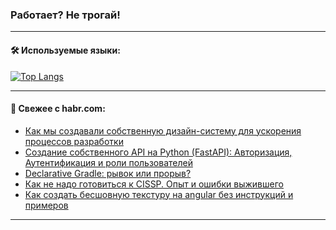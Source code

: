 ### Работает? Не трогай!

---
<!--
#### 🛠️ Technical stack:

![Java](https://img.shields.io/badge/Java-informational?logo=Oracle&style=flat&logoColor=white&color=FF4500)
![Kotlin](https://img.shields.io/badge/Kotlin-informational?logo=Kotlin&style=flat&logoColor=white&color=774D97)
![TS](https://img.shields.io/badge/TypeScript-informational?logo=typeScript&style=flat&logoColor=black&color=017acc)
![Python](https://img.shields.io/badge/Python-informational?logo=Python&style=flat&logoColor=black&color=ffdd54) <br>
![Spring](https://img.shields.io/badge/Spring-informational?logo=Spring&style=flat&logoColor=white&color=6DB33F) 
![SpringBoot](https://img.shields.io/badge/SpringBoot-informational?logo=SpringBoot&style=flat&logoColor=white&color=6DB33F)
![Nest](https://img.shields.io/badge/NestJS-informational?logo=NestJS&style=flat&logoColor=white&color=E0234E) 
![NodeJS](https://img.shields.io/badge/NodeJS-informational?logo=node.js&style=flat&logoColor=white&color=70A760)<br>
![PostgreSQL](https://img.shields.io/badge/PostgreSQL-informational?logo=PostgreSQL&style=flat&logoColor=white&color=DAA520)
![MongoDB](https://img.shields.io/badge/MongoDB-informational?logo=MongoDB&style=flat&logoColor=white&color=870000)
![Apache](https://img.shields.io/badge/Apache-informational?logo=apache&style=flat&logoColor=white&color=f74e28)

___ 
-->

#### 🛠️ Используемые языки:

[![Top Langs](https://github-readme-stats-u2qms2cxw-advtsettinggmailcoms-projects.vercel.app/api/top-langs/?username=zloylis&langs_count=10&hide_title=true&title_color=e6edf3&size_weight=0.5&count_weight=0.5&layout=compact&hide_progress=true&hide_border=true&theme=dracula)](https://github.com/zloylis)

<!---


####  :octocat:&nbsp;&nbsp; Статистика:

![GitHub stats](https://github-readme-stats-u2qms2cxw-advtsettinggmailcoms-projects.vercel.app/api?username=zloylis&show_icons=true&hide_border=true&theme=dracula&title_color=e6edf3&include_all_commits=true&count_private=true&hide_rank=false&hide_title=true&rank_icon=github)
-->
---

#### 💬 Свежее с habr.com:

<!-- BLOG-POST-LIST:START -->
- [Как мы создавали собственную дизайн-систему для ускорения процессов разработки](https://habr.com/ru/companies/sravni/articles/829708/?utm_source=habrahabr&utm_medium=rss&utm_campaign=829708)
- [Создание собственного API на Python &lpar;FastAPI&rpar;: Авторизация, Аутентификация и роли пользователей](https://habr.com/ru/articles/829742/?utm_source=habrahabr&utm_medium=rss&utm_campaign=829742)
- [Declarative Gradle: рывок или прорыв?](https://habr.com/ru/companies/spring_aio/articles/829702/?utm_source=habrahabr&utm_medium=rss&utm_campaign=829702)
- [Как не надо готовиться к CISSP. Опыт и ошибки выжившего](https://habr.com/ru/companies/jetinfosystems/articles/829284/?utm_source=habrahabr&utm_medium=rss&utm_campaign=829284)
- [Как создать бесшовную текстуру на angular без инструкций и примеров](https://habr.com/ru/companies/pgk/articles/829678/?utm_source=habrahabr&utm_medium=rss&utm_campaign=829678)
<!-- BLOG-POST-LIST:END -->

---
